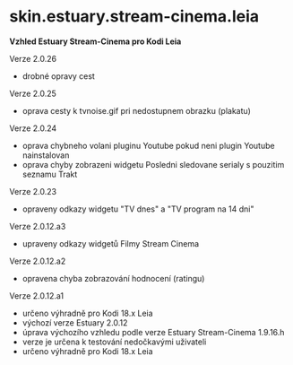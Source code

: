 # skin.estuary.stream-cinema.leia
**Vzhled Estuary Stream-Cinema pro Kodi Leia**

Verze 2.0.26
* drobné opravy cest

Verze 2.0.25
- oprava cesty k tvnoise.gif pri nedostupnem obrazku (plakatu)

Verze 2.0.24
- oprava chybneho volani pluginu Youtube pokud neni plugin Youtube nainstalovan
- oprava chyby zobrazeni widgetu Posledni sledovane serialy s pouzitim seznamu Trakt

Verze 2.0.23
- opraveny odkazy widgetu "TV dnes" a "TV program na 14 dni"

Verze 2.0.12.a3
- upraveny odkazy widgetů Filmy Stream Cinema

Verze 2.0.12.a2
- opravena chyba zobrazování hodnocení (ratingu)

Verze 2.0.12.a1
- určeno výhradně pro Kodi 18.x Leia
- výchozí verze Estuary 2.0.12
- úprava výchozího vzhledu podle verze Estuary Stream-Cinema 1.9.16.h
- verze je určena k testování nedočkavými uživateli
- určeno výhradně pro Kodi 18.x Leia
